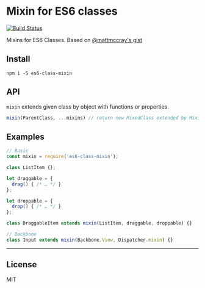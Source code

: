 # Mixin for ES6 classes

[![Build Status](https://travis-ci.org/rambler-digital-solutions/es6-class-mixin.svg?branch=master)](https://travis-ci.org/rambler-digital-solutions/es6-class-mixin)

Mixins for ES6 Classes. Based on [@mattmccray's gist](https://gist.github.com/mattmccray/e41e2bf18b13a153ce67)

## Install

```
npm i -S es6-class-mixin
```

## API

`mixin` extends given class by object with functions or properties.

```js
mixin(ParentClass, ...mixins) // return new MixedClass extended by Mixins
```

## Examples

```js
// Basic
const mixin = require('es6-class-mixin');

class ListItem {};

let draggable = {
  drag() { /* … */ }
};

let droppable = {
  drop() { /* … */ }
};

class DraggableItem extends mixin(ListItem, draggable, droppable) {}
```

```js
// Backbone
class Input extends mixin(Backbone.View, Dispatcher.mixin) {}
```

- - -

## License

MIT
